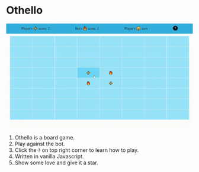 # Othello

[![gif](./images/Othello%20gameplay%20rkm.gif)](https://rahul-rkm.github.io/Othello/)

1. Othello is a board game.
2. Play against the bot.
3. Click the `?` on top right corner to learn how to play.
4. Written in vanilla Javascript.
5. Show some love and give it a star.
